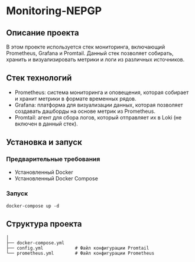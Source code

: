 ﻿# **Monitoring-NEPGP**
## Описание проекта
В этом проекте используется стек мониторинга, включающий Prometheus, Grafana и Promtail. Данный стек позволяет собирать, хранить и визуализировать метрики и логи из различных источников.
## Стек технологий
* Prometheus: система мониторинга и оповещения, которая собирает и хранит метрики в формате временных рядов.
* Grafana: платформа для визуализации данных, которая позволяет создавать дашборды на основе метрик из Prometheus.
* Promtail: агент для сбора логов, который отправляет их в Loki (не включен в данный стек).
## Установка и запуск
### Предварительные требования
* Установленный Docker
* Установленный Docker Compose
### Запуск
`docker-compose up -d`
## Структура проекта
```
│
├── docker-compose.yml
├── config.yml            # Файл конфигурации Promtail
└── prometheus.yml        # Файл конфигурации Prometheus
